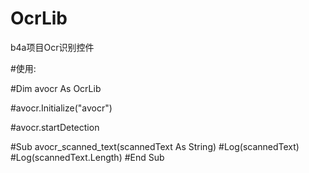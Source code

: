 # OcrLib
b4a项目Ocr识别控件

#使用:

#Dim avocr As OcrLib

#avocr.Initialize("avocr")

#avocr.startDetection

#Sub avocr_scanned_text(scannedText As String)
  #Log(scannedText)
	#Log(scannedText.Length)
#End Sub
